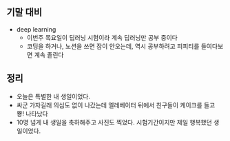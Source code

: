 ## 기말 대비
- deep learning
  - 이번주 목요일이 딥러닝 시험이라 계속 딥러닝만 공부 중이다
  - 코딩을 하거나, 노션을 쓰면 잠이 안오는데, 역시 공부하려고 피피티를 들여다보면 계속 졸린다

## 정리
- 오늘은 특별한 내 생일이었다.
- 싸군 가자길래 의심도 없이 나갔는데 엘레베이터 뒤에서 친구들이 케이크를 들고 뿅! 나타났다
- 10명 넘게 내 생일을 축하해주고 사진도 찍었다. 시험기간이지만 제일 행복했던 생일이었다. 
